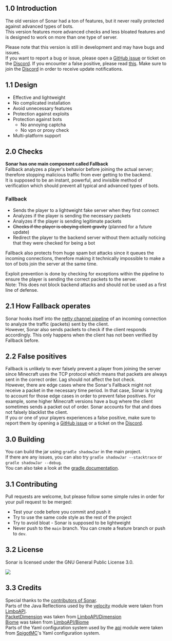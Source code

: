 <html lang="en">
  <body>
    <h2>1.0 Introduction</h2>
    <p>
      The old version of Sonar had a ton of features, but it never really protected
      against advanced types of bots.
      <br>
      This version features more advanced checks and less bloated features
      and is designed to work on more than one type of server.
    </p>
    <p>
      Please note that this version is still in development and may have bugs and issues.
      <br>
      If you want to report a bug or issue, please open a <a href="https://github.com/jonesdevelopment/sonar-antibot/issues">GitHub issue</a> or ticket on the <a href="https://jonesdev.xyz/discord/">Discord</a>.
      If you encounter a false positive, please read <a href="https://github.com/jonesdevelopment/sonar-antibot/#22-false-positives">this</a>.
      Make sure to join the <a href="https://jonesdev.xyz/discord/">Discord</a> in order to receive update notifications.
    </p>
    <h2>1.1 Design</h2>
    <ul>
      <li>
        Effective and lightweight
      </li>
      <li>
        No complicated installation
      </li>
      <li>
        Avoid unnecessary features
      </li>
      <li>
        Protection against exploits
      </li>
      <li>
        Protection against bots
        <ul>
          <li>
            No annoying captcha
          </li>
          <li>
            No vpn or proxy check
          </li>
        </ul>
      </li>
      <li>
        Multi-platform support
      </li>
    </ul>
    <h2>2.0 Checks</h2>
    <p>
      <b>Sonar has one main component called Fallback</b>
      <br>
      Fallback analyzes a player's behavior before joining the actual server; therefore
      stopping malicious traffic from ever getting to the backend.
      <br>
      It is supposed to be an instant, powerful, and invisible method of verification
      which should prevent all typical and advanced types of bots.
      <br>
      <h3>Fallback</h3>
      <ul>
        <li>
          Sends the player to a lightweight fake server when they first connect
        </li>
        <li>
          Analyzes if the player is sending the necessary packets
        </li>
        <li>
          Analyzes if the player is sending legitimate packets
        </li>
        <li>
          <s>Checks if the player is obeying client gravity</s> (planned for a future update)
        </li>
        <li>
          Redirect the player to the backend server without them actually noticing that they
          were checked for being a bot
        </li>
      </ul>
      Fallback also protects from huge spam bot attacks since it queues the incoming connections,
      therefore making it technically impossible to make a ton of bots join the server at the same time.
    </p>
    <p>
      Exploit prevention is done by checking for exceptions within the pipeline to ensure
      the player is sending the correct packets to the server.
      <br>
      Note: This does not block backend attacks and should not be used as a first line of defense.
    </p>
    <h2>2.1 How Fallback operates</h2>
    <p>
      Sonar hooks itself into the <a href="https://netty.io/4.1/api/io/netty/channel/ChannelPipeline.html">netty channel pipeline</a> of an
      incoming connection to analyze the traffic (packets) sent by the client.
      <br>
      However, Sonar also sends packets to check if the client responds accordingly.
      This only happens when the client has not been verified by Fallback before.
    </p>
    <h2>2.2 False positives</h2>
    <p>
      Fallback is unlikely to ever falsely prevent a player from joining the server
      since Minecraft uses the TCP protocol which means that packets are always sent in the
      correct order. Lag should not affect the bot check.
      <br>
      However, there are edge cases where the Sonar's Fallback might not receive a packet
      in the necessary time period. In that case, Sonar is trying to account for those edge
      cases in order to prevent false positives. For example, some higher Minecraft versions
      have a bug where the client sometimes sends a packet out of order. Sonar accounts
      for that and does not falsely blacklist the client.
      <br>
      If you or one of your players experiences a false positive, make sure to report them
      by opening a <a href="https://github.com/jonesdevelopment/sonar-antibot/issues">GitHub issue</a> or a ticket on the <a href="https://jonesdev.xyz/discord/">Discord</a>.
    </p>
    <h2>3.0 Building</h2>
    <p>
      You can build the jar using <code>gradle shadowJar</code> in the main project.
      <br>
      If there are any issues, you can also try <code>gradle shadowJar --stacktrace</code>
      or <code>gradle shadowJar --debug</code>.
      <br>
      You can also take a look at the <a href="https://docs.gradle.org/current/userguide/userguide.html">gradle documentation</a>.
    </p>
    <h2>3.1 Contributing</h2>
    Pull requests are welcome, but please follow some simple rules in order for your
    pull request to be merged:
    <br>
    <ul>
      <li>
        Test your code before you commit and push it
      </li>
      <li>
        Try to use the same code style as the rest of the project
      </li>
      <li>
        Try to avoid bloat - Sonar is supposed to be lightweight
      </li>
      <li>
        Never push to the <code>main</code> branch. You can create a feature branch or push to <code>dev</code>.
      </li>
    </ul>
    <h2>3.2 License</h2>
    <p>
      Sonar is licensed under the GNU General Public License 3.0.
    </p>
    <a href="https://www.gnu.org/licenses/gpl-3.0"><img src="https://img.shields.io/badge/License-GPLv3-blue.svg"/></a>
    <h2>3.3 Credits</h2>
    <p>
      Special thanks to the <a href="https://github.com/jonesdevelopment/sonar-antibot/graphs/contributors">contributors of Sonar</a>.
      <br>
      Parts of the Java Reflections used by the <a href="https://github.com/jonesdevelopment/sonar-antibot/tree/main/velocity">velocity</a> module were taken from <a href="https://github.com/Elytrium/LimboAPI">LimboAPI</a>.
      <br>
      <a href="https://github.com/jonesdevelopment/sonar-antibot/blob/main/common/src/main/java/jones/sonar/common/fallback/dimension/PacketDimension.java">PacketDimension</a> was taken from <a href="https://github.com/Elytrium/LimboAPI/blob/master/api/src/main/java/net/elytrium/limboapi/api/chunk/Dimension.java">LimboAPI/Dimension</a>
      <br>
      <a href="https://github.com/jonesdevelopment/sonar-antibot/blob/main/velocity/src/main/java/jones/sonar/velocity/fallback/dimension/Biome.java">Biome</a> was taken from <a href="https://github.com/Elytrium/LimboAPI/blob/master/plugin/src/main/java/net/elytrium/limboapi/material/Biome.java">LimboAPI/Biome</a>
      <br>
      Parts of the Yaml configuration system used by the <a href="https://github.com/jonesdevelopment/sonar-antibot/tree/main/api">api</a> module were taken from <a href="https://github.com/SpigotMC">SpigotMC</a>'s Yaml configuration system.
    </p>
  </body>
</html>
